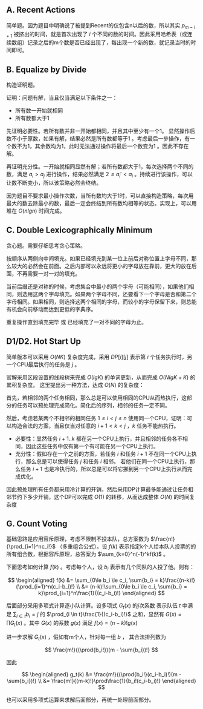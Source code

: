 ## A. Recent Actions

简单题。因为题目中明确说了被提到Recent的仅包含n以后的数，所以其实 $p_{m-i+1}$ 被挤出的时间，就是首次出现了 $i$ 个不同的数的时间。因此采用哈希表（或连续数组）记录之后的m个数是否已经出现了，每出现一个新的数，就记录当时的时间即可。

## B. Equalize by Divide

构造证明题。

证明：问题有解，当且仅当满足以下条件之一：

* 所有数一开始就相同
* 所有数都大于1 

先证明必要性。若所有数并非一开始都相同，并且其中至少有一个1。 显然操作后数不小于原数，如果有解，结果必然是所有数都等于1 。考虑最后一步操作，有一个数不为1，其余数均为1，此时无法通过操作将最后一个数变为1 。因此不存在解。

再证明充分性。一开始就相同显然有解；若所有数都大于1，每次选择两个不同的数，满足 $a_i>a_j$ 进行操作，结果必然满足 $2 \le a_i' \lt a_i$ 。持续进行该操作，可以让数不断变小，所以该策略必然会终结。

因为题目不要求最小操作次数，当所有数均大于1时，可以直接构造策略，每次用最大的数去除最小的数，最后一定会终结到所有数均相等的状态。实现上，可以用堆在 $O(nlgn)$  时间完成。

## C. Double Lexicographically Minimum

贪心题。需要仔细思考贪心策略。

按顺序从两侧向中间填充。如果已经填充到某一位上前后对称位置上字母不同，那么较大的必然会在前面。之后内部可以永远将更小的字母放在靠前，更大的放在后面，不再需要一对一对的填充。

当前后缀还是对称的时候，考虑集合中最小的两个字母（可能相同），如果他们相同，则选用这两个字母填充。如果两个字母不同，还要看下一个字母是否和第二个字母相同。如果相同，则选择这两个相同的字母，而较小的字母保留下来，则总能有机会向前移动而达到更低的字典序。

重复操作直到填充完毕 或 已经填充了一对不同的字母为止。

## D1/D2. Hot Start Up

简单版本可以采用 $O(NK)$ 复杂度完成，采用 $DP[i][j]$ 表示第 $i$ 个任务执行时，另一个CPU最后执行的任务是 $j$ 。

官解采用区段设置的线段树来完成 $O(lgK)$ 的单词更新，从而完成 $O(NlgK+K)$ 的累积复杂度。 这里提出另一种方法，达成 $O(N)$ 的复杂度：

首先，若相邻的两个任务相同，那么总是可以使用相同的CPU从而热执行，这部分的任务可以预处理完成简化。简化后的序列，相邻的任务一定不同。

然后，考虑若某两个不相邻的相同任务 $1\le i < j \le n$ 使用同一个CPU，证明：可以构造合法的方案，当且仅当对任意的 $i+1 < k < j$ ，$k$ 任务不能热执行。

* 必要性：显然任务 $i+1..k$ 都在另一个CPU上执行，并且相邻的任务各不相同，因此这些任务中仅有第一个有可能在另一个CPU上执行。
* 充分性：假如存在一个之前的方案，若任务 $i$ 和任务 $i+1$ 不在同一个CPU上执行，那么总是可以使得任务 $j$ 和任务 $i$ 相邻。 若他们在同一个CPU上执行，那么任务 $i+1$ 也是冷执行的，所以总是可以将它挪到另一个CPU上执行从而完成优化。

因此预处理所有任务都采用冷计算的开销，然后采用DP计算最多能通过让任务相邻节约下多少开销，这个DP可以完成 $O(1)$ 的转移，从而达成整体 $O(N)$ 的时间复杂度

## G. Count Voting

基础思路是应用容斥原理，考虑不限制不投本队，总方案数为 $\frac{n!}{\prod_{i=1}^nc_i!}$ （多重组合公式）。设 $f(k)$ 表示指定k个人给本队人投票的的所有组合数，根据容斥原理，总答案为 $\sum_{k=0}^n(-1)^kf(k)$ 。

下面思考如何计算 $f(k)$ 。考虑每个人，设 $b_i$ 表示有几个同队的人投了他。则有： 


$$
\begin{aligned}
f(k) &= \sum_{0\le b_i \le c_i, \sum{b_i} = k}\frac{(n-k)!}{\prod_{i=1}^n(c_i-b_i)!} \\
&= (n-k)!\sum_{0\le b_i \le c_i, \sum{b_i} = k}\prod_{i=1}^n\frac{1}{(c_i-b_i)!}
\end{aligned}
$$

后面部分采用多项式计算逐小队计算。设多项式 $G_t(x)$ 的$j$次系数  表示队伍 $t$ 中满足 $\sum_{i \in t}{b_i} = j$ 的 $\prod_{i \in t}\frac{1}{(c_i-b_i)!}$ 之和，显然有 $G(x) = \prod G_t(x)$ 。其中 $G(x)$ 的系数 $g(x)$ 满足 $f(x) = (n-k)!g(x)$

进一步求解 $G_t(x)$ ，假如有m个人，针对每一组 $b$ ， 其合法排列数为 

$$
\frac{m!}{(\prod{b_i!})(m - \sum{b_i})!}
$$

因此

$$
\begin{aligned}
g_t(k) &= \frac{m!}{(\prod{b_i!}(c_i-b_i)!)(m - \sum{b_i})!} \\
&= \frac{m!}{(m-k)!}\prod\frac{1}{b_i!(c_i-b_i)!}
\end{aligned}
$$

也可以采用多项式运算来求解后面部分，再统一处理前面部分。

